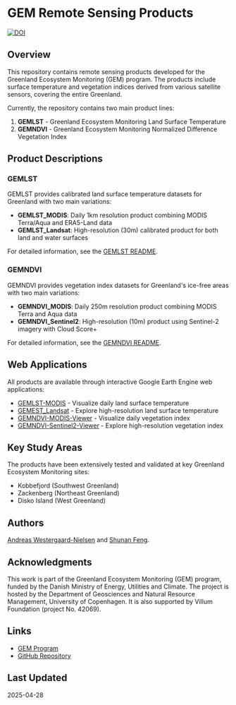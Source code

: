 # GEM Remote Sensing Products

[![DOI](https://zenodo.org/badge/924540924.svg)](https://doi.org/10.5281/zenodo.14802659)

## Overview

This repository contains remote sensing products developed for the Greenland Ecosystem Monitoring (GEM) program. The products include surface temperature and vegetation indices derived from various satellite sensors, covering the entire Greenland.

Currently, the repository contains two main product lines:

1. **GEMLST** - Greenland Ecosystem Monitoring Land Surface Temperature
2. **GEMNDVI** - Greenland Ecosystem Monitoring Normalized Difference Vegetation Index

## Product Descriptions

### GEMLST

GEMLST provides calibrated land surface temperature datasets for Greenland with two main variations:
- **GEMLST_MODIS**: Daily 1km resolution product combining MODIS Terra/Aqua and ERA5-Land data
- **GEMLST_Landsat**: High-resolution (30m) calibrated product for both land and water surfaces

For detailed information, see the [GEMLST README](GEMLST.md).

### GEMNDVI

GEMNDVI provides vegetation index datasets for Greenland's ice-free areas with two main variations:
- **GEMNDVI_MODIS**: Daily 250m resolution product combining MODIS Terra and Aqua data
- **GEMNDVI_Sentinel2**: High-resolution (10m) product using Sentinel-2 imagery with Cloud Score+

For detailed information, see the [GEMNDVI README](GEMNDVI.md).

## Web Applications

All products are available through interactive Google Earth Engine web applications:

- [GEMLST-MODIS](https://ku-gem.projects.earthengine.app/view/gemlst-viewer) - Visualize daily land surface temperature
- [GEMEST_Landsat](https://code.earthengine.google.com/#) - Explore high-resolution land surface temperature
- [GEMNDVI-MODIS-Viewer](https://ku-gem.projects.earthengine.app/view/gemndvimodis) - Visualize daily vegetation index
- [GEMNDVI-Sentinel2-Viewer](https://ku-gem.projects.earthengine.app/view/gemndvisentinel2) - Explore high-resolution vegetation index


## Key Study Areas

The products have been extensively tested and validated at key Greenland Ecosystem Monitoring sites:
- Kobbefjord (Southwest Greenland)
- Zackenberg (Northeast Greenland)
- Disko Island (West Greenland)

## Authors

[Andreas Westergaard-Nielsen](mailto:awn@ign.ku.dk) and [Shunan Feng](mailto:shf@ign.ku.dk).

## Acknowledgments

This work is part of the Greenland Ecosystem Monitoring (GEM) program, funded by the Danish Ministry of Energy, Utilities and Climate. The project is hosted by the Department of Geosciences and Natural Resource Management, University of Copenhagen. It is also supported by Villum Foundation (project No. 42069).

## Links

- [GEM Program](https://g-e-m.dk/)
- [GitHub Repository](https://github.com/KU-AVOCA/GEMLST)

## Last Updated
2025-04-28